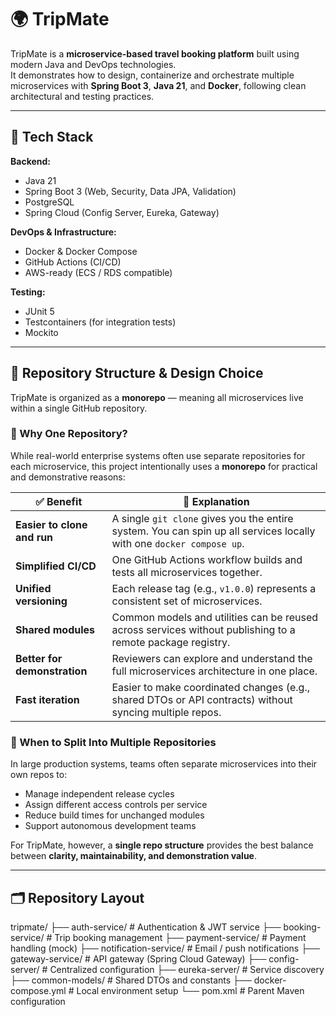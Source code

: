 # 🌍 TripMate

TripMate is a **microservice-based travel booking platform** built using modern Java and DevOps technologies.  
It demonstrates how to design, containerize and orchestrate multiple microservices with **Spring Boot 3**, **Java 21**, and **Docker**, following clean architectural and testing practices.

---

## 🚀 Tech Stack

**Backend:**
- Java 21
- Spring Boot 3 (Web, Security, Data JPA, Validation)
- PostgreSQL
- Spring Cloud (Config Server, Eureka, Gateway)

**DevOps & Infrastructure:**
- Docker & Docker Compose
- GitHub Actions (CI/CD)
- AWS-ready (ECS / RDS compatible)

**Testing:**
- JUnit 5
- Testcontainers (for integration tests)
- Mockito

---

## 🧩 Repository Structure & Design Choice

TripMate is organized as a **monorepo** — meaning all microservices live within a single GitHub repository.

### 🧠 Why One Repository?

While real-world enterprise systems often use separate repositories for each microservice, this project intentionally uses a **monorepo** for practical and demonstrative reasons:

| ✅ Benefit | 💬 Explanation |
|-------------|----------------|
| **Easier to clone and run** | A single `git clone` gives you the entire system. You can spin up all services locally with one `docker compose up`. |
| **Simplified CI/CD** | One GitHub Actions workflow builds and tests all microservices together. |
| **Unified versioning** | Each release tag (e.g., `v1.0.0`) represents a consistent set of microservices. |
| **Shared modules** | Common models and utilities can be reused across services without publishing to a remote package registry. |
| **Better for demonstration** | Reviewers can explore and understand the full microservices architecture in one place. |
| **Fast iteration** | Easier to make coordinated changes (e.g., shared DTOs or API contracts) without syncing multiple repos. |

### 🚀 When to Split Into Multiple Repositories

In large production systems, teams often separate microservices into their own repos to:
- Manage independent release cycles
- Assign different access controls per service
- Reduce build times for unchanged modules
- Support autonomous development teams

For TripMate, however, a **single repo structure** provides the best balance between **clarity, maintainability, and demonstration value**.

---

## 🗂️ Repository Layout

tripmate/
├── auth-service/ # Authentication & JWT service
├── booking-service/ # Trip booking management
├── payment-service/ # Payment handling (mock)
├── notification-service/ # Email / push notifications
├── gateway-service/ # API gateway (Spring Cloud Gateway)
├── config-server/ # Centralized configuration
├── eureka-server/ # Service discovery
├── common-models/ # Shared DTOs and constants
├── docker-compose.yml # Local environment setup
└── pom.xml # Parent Maven configuration